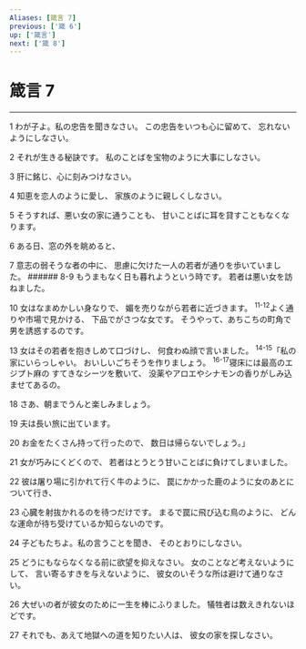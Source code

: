 ```yaml
---
Aliases: [箴言 7]
previous: ['箴 6']
up: ['箴言']
next: ['箴 8']
---
```

# 箴言 7

***




1 
わが子よ。私の忠告を聞きなさい。 この忠告をいつも心に留めて、 忘れないようにしなさい。 



2 
それが生きる秘訣です。 私のことばを宝物のように大事にしなさい。 



3 
肝に銘じ、心に刻みつけなさい。 



4 
知恵を恋人のように愛し、 家族のように親しくしなさい。 



5 
そうすれば、悪い女の家に通うことも、 甘いことばに耳を貸すこともなくなります。 



6 
ある日、窓の外を眺めると、 



7 
意志の弱そうな者の中に、 思慮に欠けた一人の若者が通りを歩いていました。 ###### 8-9 もうまもなく日も暮れようという時です。 若者は悪い女を訪ねました。 



10 
女はなまめかしい身なりで、 媚を売りながら若者に近づきます。 <sup class="versenum">11-12</sup>よく通りや市場で見かける、 下品でがさつな女です。 そうやって、あちこちの町角で男を誘惑するのです。 



13 
女はその若者を抱きしめて口づけし、 何食わぬ顔で言いました。 <sup class="versenum">14-15</sup>「私の家にいらっしゃい。 おいしいごちそうを作りましょう。 <sup class="versenum">16-17</sup>寝床には最高のエジプト麻の すてきなシーツを敷いて、 没薬やアロエやシナモンの香りがしみ込ませてあるの。 



18 
さあ、朝までうんと楽しみましょう。 



19 
夫は長い旅に出ています。 



20 
お金をたくさん持って行ったので、 数日は帰らないでしょう。」 



21 
女が巧みにくどくので、 若者はとうとう甘いことばに負けてしまいました。 



22 
彼は屠り場に引かれて行く牛のように、 罠にかかった鹿のように女のあとについて行き、 



23 
心臓を射抜かれるのを待つだけです。 まるで罠に飛び込む鳥のように、 どんな運命が待ち受けているか知らないのです。 



24 
子どもたちよ。私の言うことを聞き、 そのとおりにしなさい。 



25 
どうにもならなくなる前に欲望を抑えなさい。 女のことなど考えないようにして、 言い寄るすきを与えないように、 彼女のいそうな所は避けて通りなさい。 



26 
大ぜいの者が彼女のために一生を棒にふりました。 犠牲者は数えきれないほどです。 



27 
それでも、あえて地獄への道を知りたい人は、 彼女の家を探しなさい。
